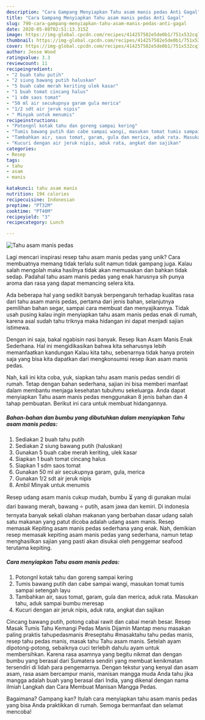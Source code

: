 ```yaml
---
description: "Cara Gampang Menyiapkan Tahu asam manis pedas Anti Gagal"
title: "Cara Gampang Menyiapkan Tahu asam manis pedas Anti Gagal"
slug: 790-cara-gampang-menyiapkan-tahu-asam-manis-pedas-anti-gagal
date: 2020-05-08T02:51:13.315Z
image: https://img-global.cpcdn.com/recipes/414257582e5de0b1/751x532cq70/tahu-asam-manis-pedas-foto-resep-utama.jpg
thumbnail: https://img-global.cpcdn.com/recipes/414257582e5de0b1/751x532cq70/tahu-asam-manis-pedas-foto-resep-utama.jpg
cover: https://img-global.cpcdn.com/recipes/414257582e5de0b1/751x532cq70/tahu-asam-manis-pedas-foto-resep-utama.jpg
author: Jesse Wood
ratingvalue: 3.3
reviewcount: 11
recipeingredient:
- "2 buah tahu putih"
- "2 siung bawang putih haluskan"
- "5 buah cabe merah keriting ulek kasar"
- "1 buah tomat cincang halus"
- "1 sdm saos tomat"
- "50 ml air secukupnya garam gula merica"
- "1/2 sdt air jeruk nipis"
- " Minyak untuk menumis"
recipeinstructions:
- "Potongnl kotak tahu dan goreng sampai kering"
- "Tumis bawang putih dan cabe sampai wangi, masukan tomat tumis sampai setengah layu"
- "Tambahkan air, saus tomat, garam, gula dan merica, aduk rata. Masukan tahu, aduk sampai bumbu meresap"
- "Kucuri dengan air jeruk nipis, aduk rata, angkat dan sajikan"
categories:
- Resep
tags:
- tahu
- asam
- manis

katakunci: tahu asam manis 
nutrition: 194 calories
recipecuisine: Indonesian
preptime: "PT32M"
cooktime: "PT40M"
recipeyield: "3"
recipecategory: Lunch

---
```



![Tahu asam manis pedas](https://img-global.cpcdn.com/recipes/414257582e5de0b1/751x532cq70/tahu-asam-manis-pedas-foto-resep-utama.jpg)

Lagi mencari inspirasi resep tahu asam manis pedas yang unik? Cara membuatnya memang tidak terlalu sulit namun tidak gampang juga. Kalau salah mengolah maka hasilnya tidak akan memuaskan dan bahkan tidak sedap. Padahal tahu asam manis pedas yang enak harusnya sih punya aroma dan rasa yang dapat memancing selera kita.

Ada beberapa hal yang sedikit banyak berpengaruh terhadap kualitas rasa dari tahu asam manis pedas, pertama dari jenis bahan, selanjutnya pemilihan bahan segar, sampai cara membuat dan menyajikannya. Tidak usah pusing kalau ingin menyiapkan tahu asam manis pedas enak di rumah, karena asal sudah tahu triknya maka hidangan ini dapat menjadi sajian istimewa.

Dengan ini saja, bakal ngabisin nasi banyak. Resep Ikan Asam Manis Enak Sederhana. Hal ini mengidikasikan bahwa kita seharusnya lebih memanfaatkan kandungan Kalau kita tahu, sebenarnya tidak hanya protein saja yang bisa kita dapatkan dari mengkonsumsi resep ikan asam manis pedas.


Nah, kali ini kita coba, yuk, siapkan tahu asam manis pedas sendiri di rumah. Tetap dengan bahan sederhana, sajian ini bisa memberi manfaat dalam membantu menjaga kesehatan tubuhmu sekeluarga. Anda dapat menyiapkan Tahu asam manis pedas menggunakan 8 jenis bahan dan 4 tahap pembuatan. Berikut ini cara untuk membuat hidangannya.

<!--inarticleads1-->

##### Bahan-bahan dan bumbu yang dibutuhkan dalam menyiapkan Tahu asam manis pedas:

1. Sediakan 2 buah tahu putih
1. Sediakan 2 siung bawang putih (haluskan)
1. Gunakan 5 buah cabe merah keriting, ulek kasar
1. Siapkan 1 buah tomat cincang halus
1. Siapkan 1 sdm saos tomat
1. Gunakan 50 ml air secukupnya garam, gula, merica
1. Gunakan 1/2 sdt air jeruk nipis
1. Ambil  Minyak untuk menumis


Resep udang asam manis cukup mudah, bumbu ⏳ yang di gunakan mulai dari bawang merah, bawang ⭐ putih, asam jawa dan kemiri. Di indonesia ternyata banyak sekali olahan makanan yang berbahan dasar udang salah satu makanan yang patut dicoba adalah udang asam manis. Resep memasak Kepiting asam manis pedas sederhana yang enak. Nah, demikian resep memasak kepiting asam manis pedas yang sederhana, namun tetap menghasilkan sajian yang pasti akan disukai oleh penggemar seafood terutama kepiting. 

<!--inarticleads2-->

##### Cara menyiapkan Tahu asam manis pedas:

1. Potongnl kotak tahu dan goreng sampai kering
1. Tumis bawang putih dan cabe sampai wangi, masukan tomat tumis sampai setengah layu
1. Tambahkan air, saus tomat, garam, gula dan merica, aduk rata. Masukan tahu, aduk sampai bumbu meresap
1. Kucuri dengan air jeruk nipis, aduk rata, angkat dan sajikan


Cincang bawang putih, potong cabai rawit dan cabai merah besar. Resep Masak Tumis Tahu Kemangi Pedas Manis Dijamin Mantap menu masakan paling praktis tahupedasmanis #reseptahu #masaktahu tahu pedas manis, resep tahu pedas manis, masak tahu Tahu asam manis. Setelah ayam dipotong-potong, sebaiknya cuci terlebih dahulu ayam untuk membersihkan. Karena rasa asamnya yang begitu nikmat dan dengan bumbu yang berasal dari Sumatera sendiri yang membuat kenikmatan tersendiri di lidah para pengemarnya. Dengan tekstur yang kenyal dan asam asam, rasa asam bercampur manis, manisan mangga muda Anda tahu jika mangga adalah buah yang berasal dari India, yang dikenal dengan nama ilmiah Langkah dan Cara Membuat Manisan Mangga Pedas. 

Bagaimana? Gampang kan? Itulah cara menyiapkan tahu asam manis pedas yang bisa Anda praktikkan di rumah. Semoga bermanfaat dan selamat mencoba!
